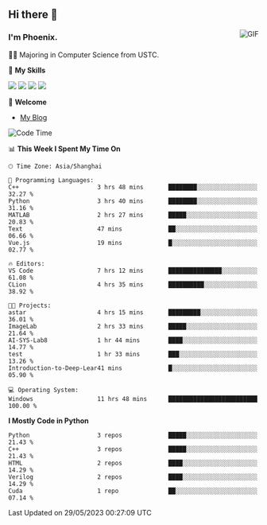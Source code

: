 ## Hi there 👋
<img align="right" alt="GIF" src="https://raw.githubusercontent.com/JoeyBling/JoeyBling/master/pic/pusheencode.gif" />

### I'm Phoenix.

👨‍🎓 Majoring in Computer Science from USTC.

🌟 **My Skills**

![](https://img.shields.io/badge/-Python-3e74a2?style=flat-square&logo=Python&logoColor=fff)
![](https://img.shields.io/badge/-C++-9f62a5?style=flat&logo=cplusplus&logoColor=white)
![](https://img.shields.io/badge/-Linux-185886?style=flat-square&logo=Linux&logoColor=fff)
![](https://img.shields.io/badge/-Rust-ff4136?style=flat-square&logo=Rust&logoColor=fff)

💬 **Welcome**

- [My Blog](https://ysy-phoenix.github.io/)

<!--START_SECTION:waka-->
![Code Time](http://img.shields.io/badge/Code%20Time-199%20hrs%2037%20mins-blue)

📊 **This Week I Spent My Time On** 

```text
🕑︎ Time Zone: Asia/Shanghai

💬 Programming Languages: 
C++                      3 hrs 48 mins       ████████░░░░░░░░░░░░░░░░░   32.27 % 
Python                   3 hrs 40 mins       ████████░░░░░░░░░░░░░░░░░   31.16 % 
MATLAB                   2 hrs 27 mins       █████░░░░░░░░░░░░░░░░░░░░   20.83 % 
Text                     47 mins             ██░░░░░░░░░░░░░░░░░░░░░░░   06.66 % 
Vue.js                   19 mins             █░░░░░░░░░░░░░░░░░░░░░░░░   02.77 % 

🔥 Editors: 
VS Code                  7 hrs 12 mins       ███████████████░░░░░░░░░░   61.08 % 
CLion                    4 hrs 35 mins       ██████████░░░░░░░░░░░░░░░   38.92 % 

🐱‍💻 Projects: 
astar                    4 hrs 15 mins       █████████░░░░░░░░░░░░░░░░   36.01 % 
ImageLab                 2 hrs 33 mins       █████░░░░░░░░░░░░░░░░░░░░   21.64 % 
AI-SYS-Lab8              1 hr 44 mins        ████░░░░░░░░░░░░░░░░░░░░░   14.77 % 
test                     1 hr 33 mins        ███░░░░░░░░░░░░░░░░░░░░░░   13.26 % 
Introduction-to-Deep-Lear41 mins             █░░░░░░░░░░░░░░░░░░░░░░░░   05.90 % 

💻 Operating System: 
Windows                  11 hrs 48 mins      █████████████████████████   100.00 % 
```

**I Mostly Code in Python** 

```text
Python                   3 repos             █████░░░░░░░░░░░░░░░░░░░░   21.43 % 
C++                      3 repos             █████░░░░░░░░░░░░░░░░░░░░   21.43 % 
HTML                     2 repos             ████░░░░░░░░░░░░░░░░░░░░░   14.29 % 
Verilog                  2 repos             ████░░░░░░░░░░░░░░░░░░░░░   14.29 % 
Cuda                     1 repo              ██░░░░░░░░░░░░░░░░░░░░░░░   07.14 % 
```




 Last Updated on 29/05/2023 00:27:09 UTC
<!--END_SECTION:waka-->

<!--
**ysy-phoenix/ysy-phoenix** is a ✨ _special_ ✨ repository because its `README.md` (this file) appears on your GitHub profile.

Here are some ideas to get you started:

- 🔭 I’m currently working on ...
- 🌱 I’m currently learning ...
- 👯 I’m looking to collaborate on ...
- 🤔 I’m looking for help with ...
- 💬 Ask me about ...
- 📫 How to reach me: ...
- 😄 Pronouns: ...
- ⚡ Fun fact: ...
-->
